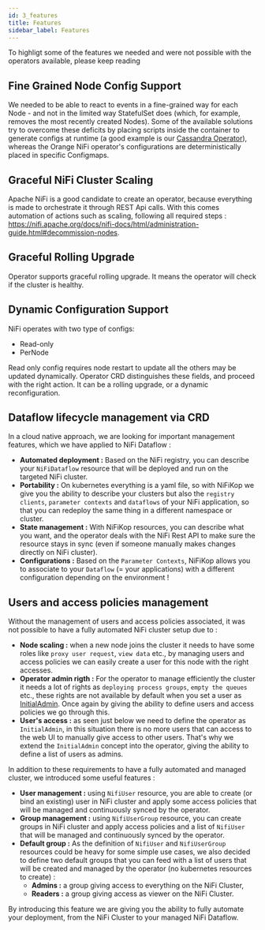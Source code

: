 ```yaml
---
id: 3_features
title: Features
sidebar_label: Features
---
```


To highligt some of the features we needed and were not possible with the operators available, please keep reading 

## Fine Grained Node Config Support

We needed to be able to react to events in a fine-grained way for each Node - and not in the limited way StatefulSet does (which, for example, removes the most recently created Nodes). Some of the available solutions try to overcome these deficits by placing scripts inside the container to generate configs at runtime (a good example is our [Cassandra Operator](https://github.com/Orange-OpenSource/casskop)), whereas the Orange NiFi operator's configurations are deterministically placed in specific Configmaps.

## Graceful NiFi Cluster Scaling

Apache NiFi is a good candidate to create an operator, because everything is made to orchestrate it through REST Api calls. With this comes automation of actions such as scaling, following all required steps : https://nifi.apache.org/docs/nifi-docs/html/administration-guide.html#decommission-nodes.

## Graceful Rolling Upgrade

Operator supports graceful rolling upgrade. It means the operator will check if the cluster is healthy.

## Dynamic Configuration Support

NiFi operates with two type of configs:

- Read-only
- PerNode

Read only config requires node restart to update all the others may be updated dynamically.
Operator CRD distinguishes these fields, and proceed with the right action. It can be a rolling upgrade, or
a dynamic reconfiguration.

## Dataflow lifecycle management via CRD

In a cloud native approach, we are looking for important management features, which we have applied to NiFi Dataflow : 

- **Automated deployment :** Based on the NiFi registry, you can describe your `NiFiDataflow` resource that will be deployed and run on the targeted NiFi cluster.
- **Portability :** On kubernetes everything is a yaml file, so with NiFiKop we give you the ability to describe your clusters but also the `registry clients`, `parameter contexts` and `dataflows` of your NiFi application, so that you can redeploy the same thing in a different namespace or cluster.
- **State management :** With NiFiKop resources, you can describe what you want, and the operator deals with the NiFi Rest API to make sure the resource stays in sync (even if someone manually makes changes directly on NiFi cluster).
- **Configurations :** Based on the `Parameter Contexts`, NiFiKop allows you to associate to your `Dataflow` (= your applications) with a different configuration depending on the environment !

## Users and access policies management

Without the management of users and access policies associated, it was not possible to have a fully automated NiFi cluster setup due to : 

- **Node scaling :** when a new node joins the cluster it needs to have some roles like `proxy user request`, `view data` etc., by managing users and access policies we can easily create a user for this node with the right accesses.
- **Operator admin rigth :** For the operator to manage efficiently the cluster it needs a lot of rights as `deploying process groups`, `empty the queues` etc., these rights are not available by default when you set a user as [InitialAdmin](https://nifi.apache.org/docs/nifi-docs/html/administration-guide.html#initial-admin-identity). Once again by giving the ability to define users and access policies we go through this.
- **User's access :** as seen just below we need to define the operator as `InitialAdmin`, in this situation there is no more users that can access to the web UI to manually give access to other users. That's why we extend the `InitialAdmin` concept into the operator, giving the ability to define a list of users as admins.

In addition to these requirements to have a fully automated and managed cluster, we introduced some useful features : 

- **User management :** using `NifiUser` resource, you are able to create (or bind an existing) user in NiFi cluster and apply some access policies that will be managed and continuously synced by the operator.
- **Group management :** using `NifiUserGroup` resource, you can create groups in NiFi cluster and apply access policies and a list of `NifiUser` that will be managed and continuously synced by the operator.
- **Default group :** As the definition of `NifiUser` and `NifiUserGroup` resources could be heavy for some simple use cases, we also decided to define two default groups that you can feed with a list of users that will be created and managed by the operator (no kubernetes resources to create) : 
    - **Admins :** a group giving access to everything on the NiFi Cluster,
    - **Readers :** a group giving access as viewer on the NiFi Cluster.

By introducing this feature we are giving you the ability to fully automate your deployment, from the NiFi Cluster to your managed NiFi Dataflow.